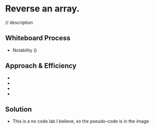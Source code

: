 # Reverse an array.

// description

## Whiteboard Process
- Notability ()

## Approach & Efficiency
<!-- What approach did you take? Why? What is the Big O space/time for this approach? -->
- 
- 
- 
- 

## Solution
- This is a no code lab I believe, so the pseudo-code is in the image
